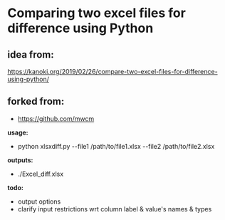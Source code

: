 # Comparing two excel files for difference using Python

## idea from:
 https://kanoki.org/2019/02/26/compare-two-excel-files-for-difference-using-python/
 
 ## forked from:
 - https://github.com/mwcm

**usage:**
- python xlsxdiff.py --file1 /path/to/file1.xlsx --file2 /path/to/file2.xlsx

**outputs:**
- ./Excel_diff.xlsx

**todo:**
- output options
- clarify input restrictions wrt column label & value's names & types
